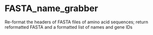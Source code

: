 # FASTA_name_grabber
Re-format the headers of FASTA files of amino acid sequences; return reformatted FASTA and a formatted list of names and gene IDs
